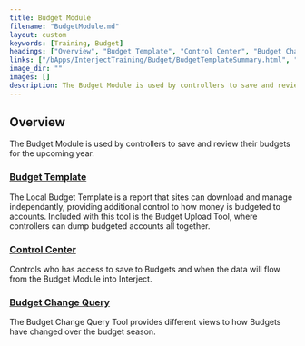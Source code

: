```yaml
---
title: Budget Module
filename: "BudgetModule.md"
layout: custom
keywords: [Training, Budget]
headings: ["Overview", "Budget Template", "Control Center", "Budget Change Query"]
links: ["/bApps/InterjectTraining/Budget/BudgetTemplateSummary.html", "/bApps/InterjectTraining/Budget/ControlCenterSummary.html", "/bApps/InterjectTraining/Budget/BudgetChangeQuerySummary.html"]
image_dir: ""
images: []
description: The Budget Module is used by controllers to save and review their budgets for the upcoming year.
---
```


## Overview

The Budget Module is used by controllers to save and review their budgets for the upcoming year.

### [Budget Template](/bApps/InterjectTraining/Budget/BudgetTemplateSummary.html)

The Local Budget Template is a report that sites can download and manage independantly, providing additional control to how money is budgeted to accounts. Included with this tool is the Budget Upload Tool, where controllers can dump budgeted accounts all together.

### [Control Center](/bApps/InterjectTraining/Budget/ControlCenterSummary.html)

Controls who has access to save to Budgets and when the data will flow from the Budget Module into Interject.

### [Budget Change Query](/bApps/InterjectTraining/Budget/BudgetChangeQuerySummary.html)

The Budget Change Query Tool provides different views to how Budgets have changed over the budget season.
